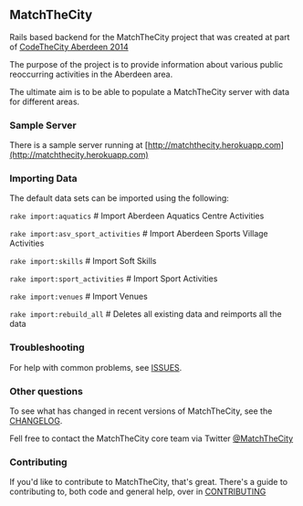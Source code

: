 ## MatchTheCity


Rails based backend for the MatchTheCity project that was created at part of [CodeTheCity Aberdeen 2014](http://codethecity.org)

The purpose of the project is to provide information about various public reoccurring activities in the Aberdeen area.

The ultimate aim is to be able to populate a MatchTheCity server with data for different areas.

### Sample Server


There is a sample server running at [http://matchthecity.herokuapp.com](http://matchthecity.herokuapp.com)

### Importing Data


The default data sets can be imported using the following:

`rake import:aquatics`                    # Import Aberdeen Aquatics Centre Activities

`rake import:asv_sport_activities`        # Import Aberdeen Sports Village Activities

`rake import:skills`                      # Import Soft Skills

`rake import:sport_activities`            # Import Sport Activities

`rake import:venues`            # Import Venues

`rake import:rebuild_all`       # Deletes all existing data and reimports all the data


### Troubleshooting

For help with common problems, see [ISSUES](https://github.com/CodeTheCity/matchthecity/blob/master/ISSUES.md).

### Other questions

To see what has changed in recent versions of MatchTheCity, see the [CHANGELOG](https://github.com/CodeTheCity/matchthecity/blob/master/CHANGELOG.md).

Fell free to contact the MatchTheCity core team via Twitter [@MatchTheCity](https://twitter.com/matchthecity)

### Contributing

If you'd like to contribute to MatchTheCity, that's great. There's a guide to contributing to, both code and general help, over in [CONTRIBUTING](https://github.com/CodeTheCity/matchthecity/blob/master/CONTRIBUTING.md)
